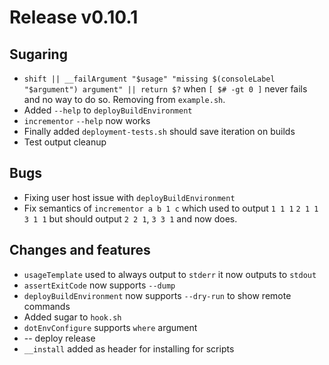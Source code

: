 # Release v0.10.1

## Sugaring

- `shift || __failArgument "$usage" "missing $(consoleLabel "$argument") argument" || return $?` when `[ $# -gt 0 ]` never fails and no way to do so. Removing from `example.sh`.
- Added `--help` to `deployBuildEnvironment`
- `incrementor` `--help` now works
- Finally added `deployment-tests.sh` should save iteration on builds
- Test output cleanup

## Bugs

- Fixing user host issue with `deployBuildEnvironment`
- Fix semantics of `incrementor a b 1 c` which used to output `1 1 1` `2 1 1` `3 1 1` but should output `2 2 1`, `3 3 1` and now does.

## Changes and features

- `usageTemplate` used to always output to `stderr` it now outputs to `stdout`
- `assertExitCode` now supports `--dump`
- `deployBuildEnvironment` now supports `--dry-run` to show remote commands
- Added sugar to `hook.sh`
- `dotEnvConfigure` supports `where` argument
- -- deploy release
- `__install` added as header for installing for scripts
